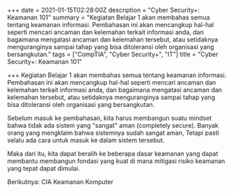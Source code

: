 +++
date = 2021-01-15T02:28:00Z
description = "Cyber Security+: Keamanan 101"
summary = "Kegiatan Belajar 1 akan membahas semua tentang keamanan informasi. Pembahasan ini akan mencangkup hal-hal seperti mencari ancaman dan kelemahan terkait informasi anda, dan bagaimana mengatasi ancaman dan kelemahan tersebut, atau setidaknya menguranginya sampai tahap yang bisa ditoleransi oleh organisasi yang bersangkutan."
tags = ["CompTIA", "Cyber Security+", "IT"]
title = "Cyber Security+: Keamanan 101"

+++
Kegiatan Belajar 1 akan membahas semua tentang keamanan informasi. Pembahasan ini akan mencangkup hal-hal seperti mencari ancaman dan kelemahan terkait informasi anda, dan bagaimana mengatasi ancaman dan kelemahan tersebut, atau setidaknya menguranginya sampai tahap yang bisa ditoleransi oleh organisasi yang bersangkutan.

Sebelum masuk ke pembahasan, kita harus membangun suatu mindset bahwa tidak ada sistem yang "sangat" aman (completely secure). Banyak orang yang mengklaim bahwa sistemnya sudah sangat aman, Tetapi pasti selalu ada cara untuk masuk ke dalam sistem tersebut.

Maka dari itu, kita dapat beralih ke beberapa dasar keamanan yang dapat membantu membangun fondasi yang kuat di mana mitigasi risiko keamanan yang tepat dapat dimulai.

Berikutnya: CIA Keamanan Komputer